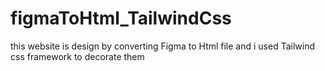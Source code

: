 # figmaToHtml_TailwindCss
this website is design by converting Figma to Html file and i used Tailwind css framework to decorate them

